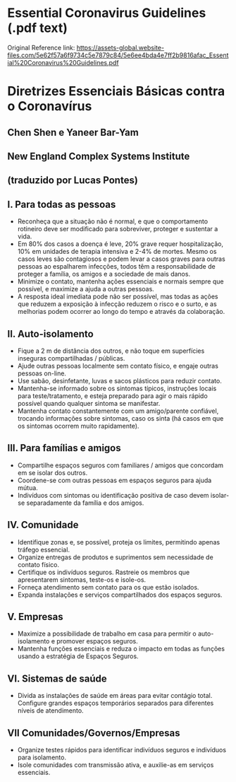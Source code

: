 # Essential Coronavirus Guidelines (.pdf text)
Original Reference link: https://assets-global.website-files.com/5e62f57a6f9734c5e7879c84/5e6ee4bda4e7ff2b9816afac_Essential%20Coronavirus%20Guidelines.pdf

# Diretrizes Essenciais Básicas contra o Coronavírus
## Chen Shen e Yaneer Bar-Yam
## New England Complex Systems Institute
## (traduzido por Lucas Pontes)

## I. Para todas as pessoas
* Reconheça que a situação não é normal, e que o comportamento rotineiro deve ser modificado para sobreviver, proteger e sustentar a vida.
* Em 80\% dos casos a doença é leve, 20\% grave requer hospitalização, 10\% em unidades de terapia intensiva e 2-4\% de mortes. Mesmo os casos leves são contagiosos e podem levar a casos graves para outras pessoas ao espalharem infecções, todos têm a responsabilidade de proteger a família, os amigos e a sociedade de mais danos.
* Minimize o contato, mantenha ações essenciais e normais sempre que possível, e maximize a ajuda a outras pessoas.
* A resposta ideal imediata pode não ser possível, mas todas as ações que reduzem a exposição à infecção reduzem o risco e o surto, e as melhorias podem ocorrer ao longo do tempo e através da colaboração.

## II. Auto-isolamento
* Fique a 2 m de distância dos outros, e não toque em superfícies inseguras compartilhadas / públicas.
* Ajude outras pessoas localmente sem contato físico, e engaje outras pessoas on-line.
* Use sabão, desinfetante, luvas e sacos plásticos para reduzir contato.
* Mantenha-se informado sobre os sintomas típicos, instruções locais para teste/tratamento, e esteja preparado para agir o mais rápido possível quando qualquer sintoma se manifestar.
* Mantenha contato constantemente com um amigo/parente confiável, trocando informações sobre sintomas, caso os sinta (há casos em que os sintomas ocorrem muito rapidamente).

## III. Para famílias e amigos
* Compartilhe espaços seguros com familiares / amigos que concordam em se isolar dos outros.
* Coordene-se com outras pessoas em espaços seguros para ajuda mútua.
* Indivíduos com sintomas ou identificação positiva de caso devem isolar-se separadamente da família e dos amigos.

## IV. Comunidade
* Identifique zonas e, se possível, proteja os limites, permitindo apenas tráfego essencial.
* Organize entregas de produtos e suprimentos sem necessidade de contato físico.
* Certifique os indivíduos seguros. Rastreie os membros que apresentarem sintomas, teste-os e isole-os.
* Forneça atendimento sem contato para os que estão isolados.
* Expanda instalações e serviços compartilhados dos espaços seguros.

## V. Empresas
* Maximize a possibilidade de trabalho em casa para permitir o auto-isolamento e promover espaços seguros.
* Mantenha funções essenciais e reduza o impacto em todas as funções usando a estratégia de Espaços Seguros.

## VI. Sistemas de saúde
* Divida as instalações de saúde em áreas para evitar contágio total. Configure grandes espaços temporários separados para diferentes níveis de atendimento.

## VII Comunidades/Governos/Empresas
* Organize testes rápidos para identificar indivíduos seguros e indivíduos para isolamento.
* Isole comunidades com transmissão ativa, e auxilie-as em serviços essenciais.
